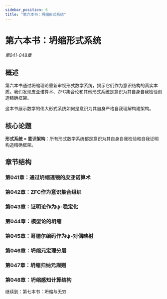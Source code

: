 ```yaml
---
sidebar_position: 6
title: "第六本书：坍缩形式系统"
---
```


# 第六本书：坍缩形式系统
*第041-048章*

## 概述

第六本书通过坍缩理论重新审视形式数学系统，揭示它们作为意识结构的真实本质。我们发现皮亚诺算术、ZFC集合论和其他形式系统是意识为其自身自我检验创造精确框架。

这本书展示数学的伟大形式系统如何是意识为其自身严格自我理解构建架构。

## 核心论题

**形式系统 = 意识架构**：所有形式数学系统都是意识为其自身自我检验和自我证明构造精确框架。

## 章节结构

### 第041章：通过坍缩透镜的皮亚诺算术
### 第042章：ZFC作为意识集合组织
### 第043章：证明论作为ψ-稳定化
### 第044章：模型论的坍缩
### 第045章：哥德尔编码作为ψ-对偶映射
### 第046章：坍缩元定理分层
### 第047章：坍缩归纳元规则
### 第048章：坍缩感知计算结构

继续到：第七本书：坍缩与无穷